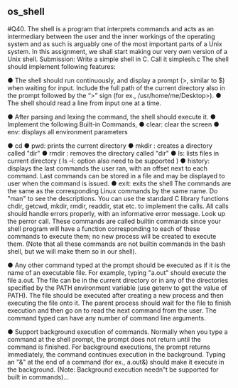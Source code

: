 ## os_shell

#Q40. The shell is a program that interprets commands and acts as an intermediary between the user and the inner workings of the operating system and as such is arguably one of the most 
important parts of a Unix system. In this assignment, we shall start making our very own version of a Unix shell. Submission: Write a simple shell in C. Call it simplesh.c The shell should implement following features: 

● The shell should run continuously, and display a prompt (>, similar to $) when waiting for input. Include the full path of the current directory also in the prompt followed by the “>” sign (for ex., /usr/home/me/Desktop>). ● The shell should read a line from input one at a time. 

● After parsing and lexing the command, the shell should execute it. ● Implement the following Built-in Commands, ● clear: clear the screen ● env: displays all environment parameters 

● cd 
● pwd: prints the current directory 
● mkdir : creates a directory called "dir" 
● rmdir : removes the directory called "dir" 
● ls: lists files in current directory ( ls –l: option also need to be supported ) 
● history: displays the last commands the user ran, with an offset next to each command. Last commands can be stored in a file and may be displayed to user when the command is issued. 
● exit: exits the shell The commands are the same as the corresponding Linux commands by the same name. Do "man" to see the descriptions. You can use the standard C library functions chdir, getcwd, mkdir, rmdir, readdir, stat etc. to implement the calls. All calls should handle errors properly, with an informative error message. Look up the perror call. These commands are called builtin commands since your shell program will have a function corresponding to each of these commands to execute them; no new process will be created to execute them. (Note that all these commands are not builtin commands in the bash shell, but we will make them so in our shell). 

● Any other command typed at the prompt should be executed as if it is the name of an executable file. For example, typing "a.out" should execute the file a.out. The file can be in the current directory or in any of the directories specified by the PATH environment variable (use getenv to get the value of PATH). The file should be executed after creating a new process and then executing the file onto it. The parent process should wait for the file to finish execution and then go on to read the next command from the user. The command typed can have any number of command line arguments. 

● Support background execution of commands. Normally when you type a command at the shell prompt, the prompt does not return until the command is finished. For background executions, the prompt returns immediately, the command continues execution in the background. Typing an "&" at the end of a command (for ex., a.out&) should make it execute in the background. (Note: Background execution needn‟t be supported for built in commands)...
